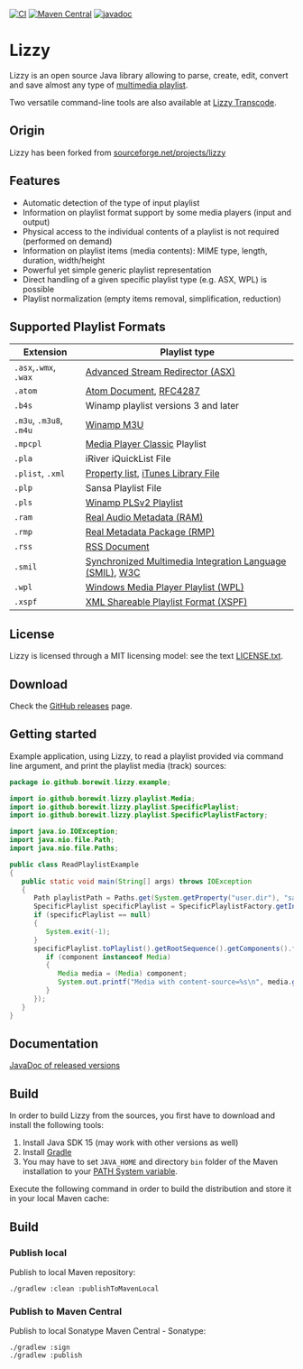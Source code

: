 [![CI](https://github.com/Borewit/lizzy/actions/workflows/ci.yml/badge.svg)](https://github.com/Borewit/lizzy/actions/workflows/ci.yml)
[![Maven Central](https://maven-badges.herokuapp.com/maven-central/io.github.borewit/lizzy/badge.svg)](https://maven-badges.herokuapp.com/maven-central/io.github.borewit/lizzy)
[![javadoc](https://javadoc.io/badge2/io.github.borewit/lizzy/javadoc.svg)](https://javadoc.io/doc/io.github.borewit/lizzy)

# Lizzy

Lizzy is an open source Java library allowing to parse, create, edit,
convert and save almost any type of [multimedia playlist](https://en.wikipedia.org/wiki/Playlist).

Two versatile command-line tools are also available at [Lizzy Transcode](https://github.com/Borewit/lizzy-transcode).

## Origin

Lizzy has been forked from [sourceforge.net/projects/lizzy](https://sourceforge.net/projects/lizzy/)


## Features

* Automatic detection of the type of input playlist</li>
* Information on playlist format support by some media players (input and output)</li>
* Physical access to the individual contents of a playlist is not required (performed on demand)</li>
* Information on playlist items (media contents): MIME type, length, duration, width/height</li>
* Powerful yet simple generic playlist representation</li>
* Direct handling of a given specific playlist type (e.g. ASX, WPL) is possible</li>
* Playlist normalization (empty items removal, simplification, reduction)</li>

## Supported Playlist Formats

| Extension                | Playlist type                                                                                                                                                            | 
|--------------------------|--------------------------------------------------------------------------------------------------------------------------------------------------------------------------|
| `.asx`,`.wmx`, `.wax`    | [Advanced Stream Redirector (ASX)](https://en.wikipedia.org/wiki/Advanced_Stream_Redirector)                                                                             |
| `.atom`                  | [Atom Document](https://en.wikipedia.org/wiki/Atom_(web_standard)), [RFC4287](https://www.ietf.org/rfc/rfc4287.txt)                                                      |
| `.b4s`                   | Winamp playlist versions 3 and later                                                                                                                                     |
| `.m3u`, `.m3u8`, `.m4u`  | [Winamp M3U](https://en.wikipedia.org/wiki/M3U)                                                                                                                          |
| `.mpcpl`                 | [Media Player Classic](https://en.wikipedia.org/wiki/Media_Player_Classic) Playlist                                                                                      |
| `.pla`                   | iRiver iQuickList File                                                                                                                                                   |
| `.plist`, `.xml`         | [Property list](https://en.wikipedia.org/wiki/Property_list), [iTunes Library File](https://www.xml.com/pub/a/2004/11/03/itunes.html)                                    |
| `.plp`                   | Sansa Playlist File                                                                                                                                                      |
| `.pls`                   | [Winamp PLSv2 Playlist](https://en.wikipedia.org/wiki/PLS_(file_format))                                                                                                 |
| `.ram`                   | [Real Audio Metadata (RAM)](https://en.wikipedia.org/wiki/RealAudio#File_extensions)                                                                                     |
| `.rmp`                   | [Real Metadata Package (RMP)](https://extension.informer.com/rmp/)                                                                                                       |
| `.rss`                   | [RSS Document](https://en.wikipedia.org/wiki/RSS)                                                                                                                        |
| `.smil`                  | [Synchronized Multimedia Integration Language (SMIL)](https://en.wikipedia.org/wiki/Synchronized_Multimedia_Integration_Language), [W3C](https://www.w3.org/AudioVideo/) |                                           |
| `.wpl`                   | [Windows Media Player Playlist (WPL)](https://en.wikipedia.org/wiki/Windows_Media_Player_Playlist)                                                                       |
| `.xspf`                  | [XML Shareable Playlist Format (XSPF)](https://xspf.org/)                                                                                                                |

## License

Lizzy is licensed through a MIT licensing model: see the text [LICENSE.txt](LICENSE.txt).

## Download

Check the [GitHub releases](https://github.com/Borewit/lizzy/releases) page.


## Getting started

Example application, using Lizzy, to read a playlist provided via command line argument, and print the playlist media 
(track) sources:
```java
package io.github.borewit.lizzy.example;

import io.github.borewit.lizzy.playlist.Media;
import io.github.borewit.lizzy.playlist.SpecificPlaylist;
import io.github.borewit.lizzy.playlist.SpecificPlaylistFactory;

import java.io.IOException;
import java.nio.file.Path;
import java.nio.file.Paths;

public class ReadPlaylistExample
{
   public static void main(String[] args) throws IOException
   {
      Path playlistPath = Paths.get(System.getProperty("user.dir"), "samples", "asx", "test01.asx");
      SpecificPlaylist specificPlaylist = SpecificPlaylistFactory.getInstance().readFrom(playlistPath);
      if (specificPlaylist == null)
      {
         System.exit(-1);
      }
      specificPlaylist.toPlaylist().getRootSequence().getComponents().forEach(component -> {
         if (component instanceof Media)
         {
            Media media = (Media) component;
            System.out.printf("Media with content-source=%s\n", media.getSource().toString());
         }
      });
   }
}

```


## Documentation
[JavaDoc of released versions](https://javadoc.io/doc/io.github.borewit/lizzy)

## Build

In order to build Lizzy from the sources, you first have to download and install the following tools:

1. Install Java SDK 15 (may work with other versions as well)
1. Install [Gradle](https://gradle.org/)
1. You may have to set `JAVA_HOME` and directory `bin` folder of the Maven installation to
   your [PATH System variable](https://en.wikipedia.org/wiki/PATH_(variable)).

Execute the following command in order to build the distribution and store it in your local Maven cache:

## Build

### Publish local

Publish to local Maven repository:

```shell
./gradlew :clean :publishToMavenLocal
```

### Publish to Maven Central

Publish to local Sonatype Maven Central - Sonatype:

```shell
./gradlew :sign
./gradlew :publish
```
